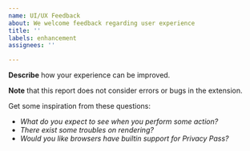 ```yaml
---
name: UI/UX Feedback
about: We welcome feedback regarding user experience
title: ''
labels: enhancement
assignees: ''

---
```


**Describe** how your experience can be improved.

**Note** that this report does not consider errors or bugs in the extension.

Get some inspiration from these questions:
 - *What do you expect to see when you perform some action?*
 - *There exist some troubles on rendering?*
 - *Would you like browsers have builtin support for Privacy Pass?*
